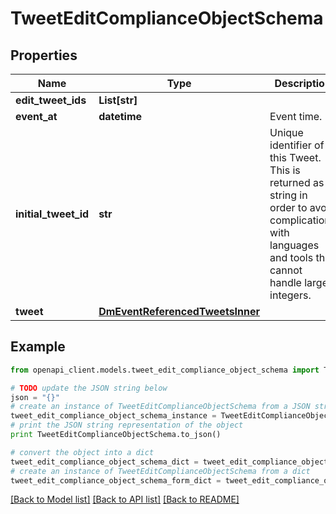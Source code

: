 # TweetEditComplianceObjectSchema


## Properties
Name | Type | Description | Notes
------------ | ------------- | ------------- | -------------
**edit_tweet_ids** | **List[str]** |  | 
**event_at** | **datetime** | Event time. | 
**initial_tweet_id** | **str** | Unique identifier of this Tweet. This is returned as a string in order to avoid complications with languages and tools that cannot handle large integers. | 
**tweet** | [**DmEventReferencedTweetsInner**](DmEventReferencedTweetsInner.md) |  | 

## Example

```python
from openapi_client.models.tweet_edit_compliance_object_schema import TweetEditComplianceObjectSchema

# TODO update the JSON string below
json = "{}"
# create an instance of TweetEditComplianceObjectSchema from a JSON string
tweet_edit_compliance_object_schema_instance = TweetEditComplianceObjectSchema.from_json(json)
# print the JSON string representation of the object
print TweetEditComplianceObjectSchema.to_json()

# convert the object into a dict
tweet_edit_compliance_object_schema_dict = tweet_edit_compliance_object_schema_instance.to_dict()
# create an instance of TweetEditComplianceObjectSchema from a dict
tweet_edit_compliance_object_schema_form_dict = tweet_edit_compliance_object_schema.from_dict(tweet_edit_compliance_object_schema_dict)
```
[[Back to Model list]](../README.md#documentation-for-models) [[Back to API list]](../README.md#documentation-for-api-endpoints) [[Back to README]](../README.md)


